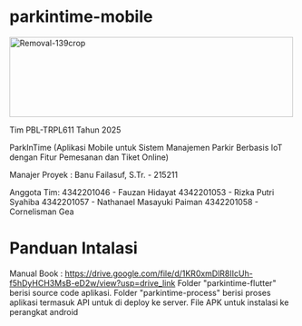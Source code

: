 # parkintime-mobile
<img width="500" height="141" alt="Removal-139crop" src="https://github.com/user-attachments/assets/6aa1f044-be98-43a0-a592-a3fb89f36cd2" />

Tim PBL-TRPL611 Tahun 2025 

ParkInTime (Aplikasi Mobile untuk Sistem Manajemen Parkir Berbasis IoT dengan Fitur Pemesanan dan Tiket Online)  

Manajer Proyek : Banu Failasuf, S.Tr. - 215211  

Anggota Tim: 
4342201046 - Fauzan Hidayat 
4342201053 - Rizka Putri Syahiba 
4342201057 - Nathanael Masayuki Paiman 
4342201058 - Cornelisman Gea 

# Panduan Intalasi
Manual Book : https://drive.google.com/file/d/1KR0xmDlR8IIcUh-f5hDyHCH3MsB-eD2w/view?usp=drive_link
Folder "parkintime-flutter" berisi source code aplikasi.
Folder "parkintime-process" berisi proses aplikasi termasuk API untuk di deploy ke server.
File APK untuk instalasi ke perangkat android
